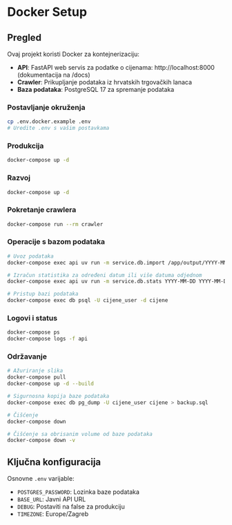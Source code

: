 # Docker Setup

## Pregled

Ovaj projekt koristi Docker za kontejnerizaciju:
- **API**: FastAPI web servis za podatke o cijenama: http://localhost:8000 (dokumentacija na /docs)
- **Crawler**: Prikupljanje podataka iz hrvatskih trgovačkih lanaca
- **Baza podataka**: PostgreSQL 17 za spremanje podataka

### Postavljanje okruženja
```bash
cp .env.docker.example .env
# Uredite .env s vašim postavkama
```

### Produkcija
```bash
docker-compose up -d
```

### Razvoj
```bash
docker-compose up -d
```

### Pokretanje crawlera
```bash
docker-compose run --rm crawler
```

### Operacije s bazom podataka
```bash
# Uvoz podataka
docker-compose exec api uv run -m service.db.import /app/output/YYYY-MM-DD

# Izračun statistika za određeni datum ili više datuma odjednom
docker-compose exec api uv run -m service.db.stats YYYY-MM-DD YYYY-MM-DD YYYY-MM-DD

# Pristup bazi podataka
docker-compose exec db psql -U cijene_user -d cijene
```

### Logovi i status
```bash
docker-compose ps
docker-compose logs -f api
```

### Održavanje
```bash
# Ažuriranje slika
docker-compose pull
docker-compose up -d --build

# Sigurnosna kopija baze podataka
docker-compose exec db pg_dump -U cijene_user cijene > backup.sql

# Čišćenje
docker-compose down

# Čišćenje sa obrisanim volume od baze podataka
docker-compose down -v
```

## Ključna konfiguracija

Osnovne `.env` varijable:
- `POSTGRES_PASSWORD`: Lozinka baze podataka
- `BASE_URL`: Javni API URL
- `DEBUG`: Postaviti na false za produkciju
- `TIMEZONE`: Europe/Zagreb